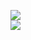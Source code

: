 [![](https://img.shields.io/badge/Made%20With-Github%20Spray-lightgrey.svg?style=for-the-badge&logo=github)](https://github.com/Annihil/github-spray#7873)  
[![](https://i.imgur.com/2DrTn0Z.gif)](https://github.com/Annihil/github-spray)